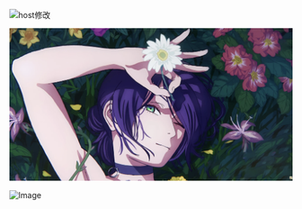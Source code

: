 ![host修改](https://cdn.jsdelivr.net/gh/LanliOlddog/Pictures-Hosting/1/1/123.png)

![蕾塞](https://github.com/LanliOlddog/Pictures-Hosting/blob/main/1/879A881378CC353724FC83B26E9A2C29.png)

![Image](https://github.com/user-attachments/assets/0571df23-a6b8-40fd-aab4-015bfc40e577)